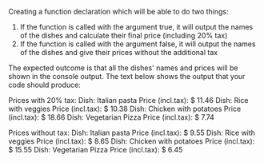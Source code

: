 Creating a function declaration which will be able to do two things:

1. If the function is called with the argument true, it will output the names of the dishes and calculate their final price (including 20% tax)
2. If the function is called with the argument false, it will output the names of the dishes and give their prices without the additional tax

The expected outcome is that all the dishes' names and prices will be shown in the console output.
The text below shows the output that your code should produce:

Prices with 20% tax:
Dish: Italian pasta Price (incl.tax): $ 11.46
Dish: Rice with veggies Price (incl.tax): $ 10.38
Dish: Chicken with potatoes Price (incl.tax): $ 18.66
Dish: Vegetarian Pizza Price (incl.tax): $ 7.74

Prices without tax:
Dish: Italian pasta Price (incl.tax): $ 9.55
Dish: Rice with veggies Price (incl.tax): $ 8.65
Dish: Chicken with potatoes Price (incl.tax): $ 15.55
Dish: Vegetarian Pizza Price (incl.tax): $ 6.45
